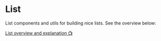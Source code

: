 # List

List components and utils for building nice lists. See the overview below:

[List overview and explanation 📺](https://www.loom.com/share/93b00e73b48b4daf8f9ad3ab20f9013d)
